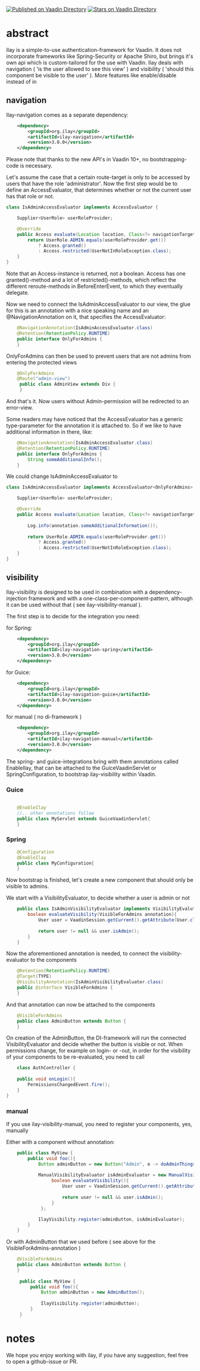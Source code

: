 [![Published on Vaadin  Directory](https://img.shields.io/badge/Vaadin%20Directory-published-00b4f0.svg)](https://vaadin.com/directory/component/ilay---authorization-for-vaadin)
[![Stars on Vaadin Directory](https://img.shields.io/vaadin-directory/star/ilay---authorization-for-vaadin.svg)](https://vaadin.com/directory/component/ilay---authorization-for-vaadin)

# abstract

Ilay is a simple-to-use authentication-framework for Vaadin. It does not incorporate frameworks like Spring-Security or Apache Shiro, but
brings it's own api which is custom-tailored for the use with Vaadin. Ilay deals with navigation ( 'is the user allowed to see this view' ) and visibility ( 'should this component be visible to the user' ). More features like enable/disable instead of in

## navigation

Ilay-navigation comes as a separate dependency:

```xml
    <dependency>
        <groupId>org.ilay</groupId>
        <artifactId>ilay-navigation</artifactId>
        <version>3.0.0</version>
    </dependency>
```

Please note that thanks to the new API's in Vaadin 10+, no bootstrapping-code is necessary.

Let's assume the case that a certain route-target is only to be accessed by users that have 
the role 'administrator'. Now the first step would be to define an AccessEvaluator, that 
determines whether or not the current user has that role or not. 

```java
class IsAdminAccessEvaluator implements AccessEvaluator {

    Supplier<UserRole> userRoleProvider;

    @Override
    public Access evaluate(Location location, Class<?> navigationTarget, Annotation annotation) {
        return UserRole.ADMIN.equals(userRoleProvider.get()) 
            ? Access.granted() 
            : Access.restricted(UserNotInRoleException.class);
    }
}
```

Note that an Access-instance is returned, not a boolean. Access has one granted()-method and
a lot of restricted()-methods, which reflect the different reroute-methods in BeforeEnterEvent,
to which they eventually delegate.

Now we need to connect the IsAdminAccessEvaluator to our view, the glue for this is an annotation
with a nice speaking name and an @NavigationAnnotation on it, that specifies the AccessEvaluator:

```java
    @NavigationAnnotation(IsAdminAccessEvaluator.class)
    @Retention(RetentionPolicy.RUNTIME)
    public interface OnlyForAdmins {
    }
```

OnlyForAdmins can then be used to prevent users that are not admins from entering the protected views

```java
    @OnlyForAdmins
    @Route("admin-view")
     public class AdminView extends Div {
     }
```

And that's it. Now users without Admin-permission will be redirected to an error-view. 

Some readers may have noticed that the AccessEvaluator has a generic type-parameter for the
annotation it is attached to. So if we like to have additional information in there, like:

```java
    @NavigationAnnotation(IsAdminAccessEvaluator.class)
    @Retention(RetentionPolicy.RUNTIME)
    public interface OnlyForAdmins {
        String someAdditionalInfo();
    }
```
 
We could change IsAdminAccessEvaluator to

```java
class IsAdminAccessEvaluator implements AccessEvaluator<OnlyForAdmins> {

    Supplier<UserRole> userRoleProvider;

    @Override
    public Access evaluate(Location location, Class<?> navigationTarget, OnlyForAdmins annotation) {
        
        Log.info(annotation.someAdditionalInformation());
        
        return UserRole.ADMIN.equals(userRoleProvider.get()) 
            ? Access.granted() 
            : Access.restricted(UserNotInRoleException.class);
    }
}
```

## visibility

Ilay-visibility is designed to be used in combination with a dependency-injection framework and with 
a one-class-per-component-pattern, although it can be used without that ( see ilay-visibility-manual ).

The first step is to decide for the integration you need:

for Spring:

```xml
    <dependency>
        <groupId>org.ilay</groupId>
        <artifactId>ilay-navigation-spring</artifactId>
        <version>3.0.0</version>
    </dependency>
```

for Guice:

```xml
    <dependency>
        <groupId>org.ilay</groupId>
        <artifactId>ilay-navigation-guice</artifactId>
        <version>3.0.0</version>
    </dependency>
```

for manual ( no di-framework )

```xml
    <dependency>
        <groupId>org.ilay</groupId>
        <artifactId>ilay-navigation-manual</artifactId>
        <version>3.0.0</version>
    </dependency>
```

The spring- and guice-integrations bring with them annotations called EnableIlay, that can be
attached to the GuiceVaadinServlet or SpringConfiguration, to bootstrap ilay-visibility within Vaadin.

### Guice

```java
    
    @EnableIlay
    //.. other annotations follow
    public class MyServlet extends GuiceVaadinServlet{
    }
```

### Spring

```java     
    @Configuration
    @EnableIlay
    public class MyConfiguration{
    }
```

Now bootstrap is finished, let's create a new component that should only be visible to admins.

We start with a VisibilityEvaluator, to decide whether a user is admin or not

```java
    public class IsAdminVisibilityEvaluator implements VisibilityEvalutor<VisibleForAdmins>{
        boolean evaluateVisibility(VisibleForAdmins annotation){
            User user = VaadinSession.getCurrent().getAttribute(User.class);
            
            return user != null && user.isAdmin();
        }
    }
```

Now the aforementioned annotation is needed, to connect the visibility-evaluator
to the components

```java
    @Retention(RetentionPolicy.RUNTIME)
    @Target(TYPE)
    @VisibilityAnnotation(IsAdminVisibilityEvaluator.class)
    public @interface VisibleForAdmins {
    }
```

And that annotation can now be attached to the components

```java
    @VisibleForAdmins
    public class AdminButton extends Button {
    }
```

On creation of the AdminButton, the DI-framework will run the connected VisibilityEvaluator 
and decide whether the button is visible or not. When permissions change, for example on login- or -out, 
in order for the visibility of your components to be re-evaluated, you need to call 

```java
    class AuthController {
    
    public void onLogin(){
        PermissionsChangedEvent.fire();
    }
}

```

### manual

If you use ilay-visibility-manual, you need to register your components, yes, manually

Either with a component without annotation:

```java
    public class MyView {
        public void foo(){
            Button adminButton = new Button("Admin", e -> doAdminThings());
            
            ManualVisibilityEvaluator isAdminEvaluator = new ManualVisibilityEvaluator(){
                 boolean evaluateVisibility(){
                     User user = VaadinSession.getCurrent().getAttribute(User.class);
                     
                     return user != null && user.isAdmin();
                 }
             };

            IlayVisibility.register(adminButton, isAdminEvaluator);
        }
    }
```

Or with AdminButton that we used before ( see above for the VisibleForAdmins-annotation )

```java
    @VisibleForAdmins
    public class AdminButton extends Button {
    }
        
     public class MyView {
         public void foo(){
             Button adminButton = new AdminButton();
             
             IlayVisibility.register(adminButton);
         }
     }   
```

# notes

We hope you enjoy working with ilay, if you have any suggestion, feel free to open
a github-issue or PR. 
